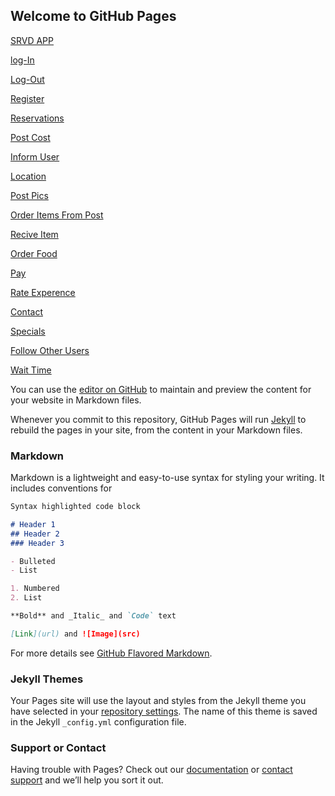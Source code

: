 ## Welcome to GitHub Pages

[SRVD APP](SRVD.html)

[log-In](Log-In.html)

[Log-Out](Log-Out.html)

[Register](Register.html)

[Reservations](Reservations.html)

[Post Cost](PostCost.html)

[Inform User](Inform.html)

[Location](Location.html)

[Post Pics](PostPics.html)

[Order Items From Post](OrderItemsFromPost.html)

[Recive Item](ReciveItem.html)

[Order Food](OrderFood.html)

[Pay](Pay.html)


[Rate Experence](RateExperence.html)

[Contact](Contact.html)

[Specials](Specials.html)

[Follow Other Users](FollowOtherUsers.html)

[Wait Time](WaitTime.html)

You can use the [editor on GitHub](https://github.com/esedill/SRVD_Project/edit/gh-pages/index.md) to maintain and preview the content for your website in Markdown files.

Whenever you commit to this repository, GitHub Pages will run [Jekyll](https://jekyllrb.com/) to rebuild the pages in your site, from the content in your Markdown files.

### Markdown

Markdown is a lightweight and easy-to-use syntax for styling your writing. It includes conventions for

```markdown
Syntax highlighted code block

# Header 1
## Header 2
### Header 3

- Bulleted
- List

1. Numbered
2. List

**Bold** and _Italic_ and `Code` text

[Link](url) and ![Image](src)
```

For more details see [GitHub Flavored Markdown](https://guides.github.com/features/mastering-markdown/).

### Jekyll Themes

Your Pages site will use the layout and styles from the Jekyll theme you have selected in your [repository settings](https://github.com/esedill/SRVD_Project/settings). The name of this theme is saved in the Jekyll `_config.yml` configuration file.

### Support or Contact

Having trouble with Pages? Check out our [documentation](https://docs.github.com/categories/github-pages-basics/) or [contact support](https://support.github.com/contact) and we’ll help you sort it out.
